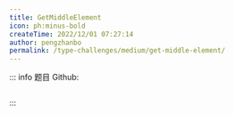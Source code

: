 ```yaml
---
title: GetMiddleElement
icon: ph:minus-bold
createTime: 2022/12/01 07:27:14
author: pengzhanbo
permalink: /type-challenges/medium/get-middle-element/
---
```


::: info 题目
Github: []()

```ts

```

:::
